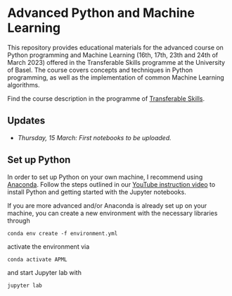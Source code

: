 # Advanced Python and Machine Learning

This repository provides educational materials for the advanced course on Python programming and Machine Learning (16th, 17th, 23th and 24th of March 2023) offered in the Transferable Skills programme at the University of Basel. The course covers concepts and techniques in Python programming, as well as the implementation of common Machine Learning algorithms.


Find the course description in the programme of [Transferable Skills](https://fortbildung.unibas.ch/courses/organizer/scientific-tools/advanced-python-and-machine-learning-296175).

## Updates

* *Thursday, 15 March: First notebooks to be uploaded.*

## Set up Python

In order to set up Python on your own machine, I recommend using [Anaconda](https://www.anaconda.com/products/individual). Follow the steps outlined in our [YouTube instruction video](https://youtu.be/-RJnYbxVZTg) to install Python and getting started with the Jupyter notebooks.

If you are more advanced and/or Anaconda is already set up on your machine, you can create a new environment with the necessary libraries through

```
conda env create -f environment.yml
``` 

activate the environment via

```
conda activate APML
``` 

and start Jupyter lab with

```
jupyter lab
``` 